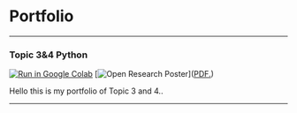 # Portfolio
---

### Topic 3&4 Python

[![Run in Google Colab](https://img.shields.io/badge/Colab-Run_in_Google_Colab-blue?logo=Google&logoColor=FDBA18)](https://colab.research.google.com/drive/1_RH6WAcKVGuTZSAic4cz18jyuGfxaRBf#scrollTo=KYUBmL7oRhl9)
[![Open Research Poster](https://img.shields.io/badge/PDF-Open%20PDF-red)](<a href="username.github.io/folder/document.pdf" target="_blank">PDF.</a>)
<div style="text-align: justify">Hello this is my portfolio of Topic 3 and 4..</div>



---
